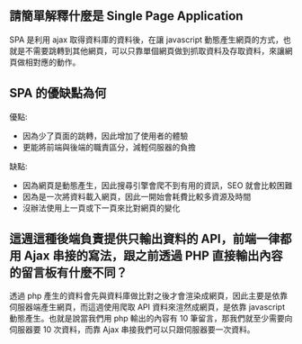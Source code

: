 ## 請簡單解釋什麼是 Single Page Application

SPA 是利用 ajax 取得資料庫的資料後，在讓 javascript 動態產生網頁的方式，也就是不需要跳轉到其他網頁，可以只靠單個網頁做到抓取資料及存取資料，來讓網頁做相對應的動作。

## SPA 的優缺點為何

優點: 

* 因為少了頁面的跳轉，因此增加了使用者的體驗
* 更能將前端與後端的職責區分，減輕伺服器的負擔

缺點: 

* 因為網頁是動態產生，因此搜尋引擎會爬不到有用的資訊，SEO 就會比較困難
* 因為是一次將資料載入網頁，因此一開始會耗費比較多資源及時間
* 沒辦法使用上一頁或下一頁來比對網頁的變化


## 這週這種後端負責提供只輸出資料的 API，前端一律都用 Ajax 串接的寫法，跟之前透過 PHP 直接輸出內容的留言板有什麼不同？

透過 php 產生的資料會先與資料庫做比對之後才會渲染成網頁，因此主要是依靠伺服器端產生網頁，而這週使用爬取 API 資料來渲然成網頁，是依靠 javascript 動態產生。也就是說當我們用 php 輸出的內容有 10 筆留言，那我們就至少需要向伺服器要 10 次資料，而靠 Ajax 串接我們可以只跟伺服器要一次資料。